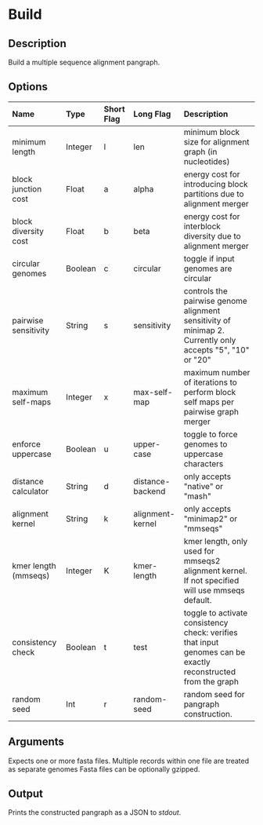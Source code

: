 # Build

## Description
Build a multiple sequence alignment pangraph.

## Options
| Name                 | Type    | Short Flag | Long Flag        | Description                                                                                                   |
| :------------------- | :------ | :--------- | :--------------- | :------------------------------------------------------------------------------------------------------------ |
| minimum length       | Integer | l          | len              | minimum block size for alignment graph (in nucleotides)                                                       |
| block junction cost  | Float   | a          | alpha            | energy cost for introducing block partitions due to alignment merger                                          |
| block diversity cost | Float   | b          | beta             | energy cost for interblock diversity due to alignment merger                                                  |
| circular genomes     | Boolean | c          | circular         | toggle if input genomes are circular                                                                          |
| pairwise sensitivity | String  | s          | sensitivity      | controls the pairwise genome alignment sensitivity of minimap 2. Currently only accepts "5", "10" or "20"     |
| maximum self-maps    | Integer | x          | max-self-map     | maximum number of iterations to perform block self maps per pairwise graph merger                             |
| enforce uppercase    | Boolean | u          | upper-case       | toggle to force genomes to uppercase characters                                                               |
| distance calculator  | String  | d          | distance-backend | only accepts "native" or "mash"                                                                               |
| alignment kernel     | String  | k          | alignment-kernel | only accepts "minimap2" or "mmseqs"                                                                           |
| kmer length (mmseqs) | Integer | K          | kmer-length      | kmer length, only used for mmseqs2 alignment kernel. If not specified will use mmseqs default.                |
| consistency check    | Boolean | t          | test             | toggle to activate consistency check: verifies that input genomes can be exactly reconstructed from the graph |
| random seed          | Int     | r          | random-seed      | random seed for pangraph construction.                                                                        |

## Arguments
Expects one or more fasta files.
Multiple records within one file are treated as separate genomes
Fasta files can be optionally gzipped.

## Output
Prints the constructed pangraph as a JSON to _stdout_.
